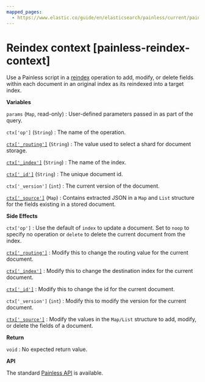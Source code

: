 ```yaml
---
mapped_pages:
  - https://www.elastic.co/guide/en/elasticsearch/painless/current/painless-reindex-context.html
---
```


# Reindex context [painless-reindex-context]

Use a Painless script in a [reindex](https://www.elastic.co/docs/api/doc/elasticsearch/operation/operation-reindex) operation to add, modify, or delete fields within each document in an original index as its reindexed into a target index.

**Variables**

`params` (`Map`, read-only)
:   User-defined parameters passed in as part of the query.

`ctx['op']` (`String`)
:   The name of the operation.

[`ctx['_routing']`](/reference/elasticsearch/mapping-reference/mapping-routing-field.md) (`String`)
:   The value used to select a shard for document storage.

[`ctx['_index']`](/reference/elasticsearch/mapping-reference/mapping-index-field.md) (`String`)
:   The name of the index.

[`ctx['_id']`](/reference/elasticsearch/mapping-reference/mapping-id-field.md) (`String`)
:   The unique document id.

`ctx['_version']` (`int`)
:   The current version of the document.

[`ctx['_source']`](/reference/elasticsearch/mapping-reference/mapping-source-field.md) (`Map`)
:   Contains extracted JSON in a `Map` and `List` structure for the fields existing in a stored document.

**Side Effects**

`ctx['op']`
:   Use the default of `index` to update a document. Set to `noop` to specify no operation or `delete` to delete the current document from the index.

[`ctx['_routing']`](/reference/elasticsearch/mapping-reference/mapping-routing-field.md)
:   Modify this to change the routing value for the current document.

[`ctx['_index']`](/reference/elasticsearch/mapping-reference/mapping-index-field.md)
:   Modify this to change the destination index for the current document.

[`ctx['_id']`](/reference/elasticsearch/mapping-reference/mapping-id-field.md)
:   Modify this to change the id for the current document.

`ctx['_version']` (`int`)
:   Modify this to modify the version for the current document.

[`ctx['_source']`](/reference/elasticsearch/mapping-reference/mapping-source-field.md)
:   Modify the values in the `Map/List` structure to add, modify, or delete the fields of a document.

**Return**

`void`
:   No expected return value.

**API**

The standard [Painless API](https://www.elastic.co/guide/en/elasticsearch/painless/current/painless-api-reference-shared.html) is available.


